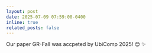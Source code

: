 ```yaml
---
layout: post
date: 2025-07-09 07:59:00-0400
inline: true
related_posts: false
---
```


Our paper <span class="highlight-blue ">GR-Fall </span> was accpeted by UbiComp 2025! 😊 ✨
